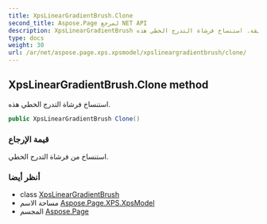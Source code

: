 ```yaml
---
title: XpsLinearGradientBrush.Clone
second_title: Aspose.Page لمرجع NET API
description: XpsLinearGradientBrush طريقة. استنساخ فرشاة التدرج الخطي هذه.
type: docs
weight: 30
url: /ar/net/aspose.page.xps.xpsmodel/xpslineargradientbrush/clone/
---
```

## XpsLinearGradientBrush.Clone method

استنساخ فرشاة التدرج الخطي هذه.

```csharp
public XpsLinearGradientBrush Clone()
```

### قيمة الإرجاع

استنساخ من فرشاة التدرج الخطي.

### أنظر أيضا

* class [XpsLinearGradientBrush](../)
* مساحة الاسم [Aspose.Page.XPS.XpsModel](../../xpslineargradientbrush/)
* المجسم [Aspose.Page](../../../)


